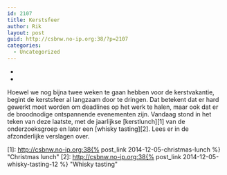 ```yaml
---
id: 2107
title: Kerstsfeer
author: Rik
layout: post
guid: http://csbnw.no-ip.org:38/?p=2107
categories:
  - Uncategorized
---
```

-
-
Hoewel we nog bijna twee weken te gaan hebben voor de kerstvakantie, begint de kerstsfeer al langzaam door te dringen. Dat betekent dat er hard gewerkt moet worden om deadlines op het werk te halen, maar ook dat er de broodnodige ontspannende evenementen zijn. Vandaag stond in het teken van deze laatste, met de jaarlijkse [kerstlunch][1] van de onderzoeksgroep en later een [whisky tasting][2]. Lees er in de afzonderlijke verslagen over.

 [1]: http://csbnw.no-ip.org:38{% post_link 2014-12-05-christmas-lunch %} "Christmas lunch"
 [2]: http://csbnw.no-ip.org:38{% post_link 2014-12-05-whisky-tasting-12 %} "Whisky tasting"
